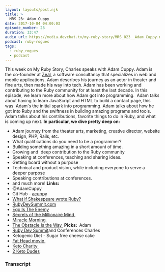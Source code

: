 ```yaml
---
layout: layouts/post.njk
title: >
  MRS 23: Adam Cuppy
date: 2017-10-04 04:00:03
episode_number: 23
duration: 33:47
audio_url: https://media.devchat.tv/my-ruby-story/MRS_023__Adam_Cuppy.mp3
podcast: ruby-rogues
tags:
  - ruby_rogues
  - podcast
---
```


This week on My Ruby Story, Charles speaks with Adam Cuppy. Adam is the co-founder at [Zeal](https://codingzeal.com), a software consultancy that specializes in web and mobile applications. Adam describes his journey as an actor in theater and fine arts, then made his way into tech. Adam has been working and contributing to the Ruby community for at least the last decade. In this episode, we learn more about how Adam got into programming.&nbsp; Adam talks about having to learn JavaScript and HTML to build a contact page, this was &nbsp;Adam's the initial spark into programming. Adam talks about how he got into Ruby and the swiftness in building amazing programs and tools.&nbsp; Adam talks about his contributions, favorite things to do in Ruby, and what is coming up next. **In particular, we dive pretty deep on:**

- Adam journey from the theater arts, marketing, creative director, website design, PHP, Rails, etc.
- What qualifications do you need to be a programmer?
- Building something amazing in a short amount of time.
- Growing and&nbsp; deep contribution to the Ruby community
- Speaking at conferences, teaching and sharing ideas.
- Getting board without a purpose
- Technical and product vision, while including everyone to serve a deeper purpose
- Speaking contributions at conferences.
- and much more!
  **Links:**
- @AdamCuppy
- Git Hub - [acuppy](https://github.com/acuppy)
- [What if Shakespeare wrote Ruby?](https://www.youtube.com/watch?v=aeSTsMEKxkY)
- [RubyDevSummit.com](https://RubyDevSummit.com)
- [Ego Is The Enemy](https://www.amazon.com/dp/B015NTIXWE/ref=dp-kindle-redirect?_encoding=UTF8&btkr=1)
- [Secrets of the Millionaire Mind&nbsp;](https://www.amazon.com/Secrets-Millionaire-Mind-Mastering-Wealth-ebook/dp/B000FCJZ3G/ref=sr_1_1?s=digital-text&ie=UTF8&qid=1507079619&sr=1-1&keywords=Secrets+of+the+Millionaire+Mind%C2%A0)
- [Miracle Morning&nbsp;](https://www.amazon.com/Miracle-Morning-Not-So-Obvious-Guaranteed-Transform-ebook/dp/B00AKKS278/ref=sr_1_1?s=digital-text&ie=UTF8&qid=1507079594&sr=1-1&keywords=Miracle+Morning%C2%A0)
- [The Obstacle Is the Way&nbsp;](https://www.amazon.com/dp/B00G3L1B8K/ref=dp-kindle-redirect?_encoding=UTF8&btkr=1)
  **Picks:&nbsp;** Adam
- [Ruby Dev Summit](https://RubyDevSummit.com)and Conferences
  Charles
- Ketogenic Diet - Sugar free cheese cake
- [Fat Head movie&nbsp;](https://www.google.com/url?sa=t&rct=j&q=&esrc=s&source=web&cd=1&cad=rja&uact=8&ved=0ahUKEwjn4c3L4NXWAhWs44MKHa90CasQFggoMAA&url=https://www.fathead-movie.com/&usg=AOvVaw2uWUYPo7rsIDia9FxFoygM)
- [Keto Charity&nbsp;](https://www.amazon.com/dp/B00MEX9B4C/ref=dp-kindle-redirect?_encoding=UTF8&btkr=1)
- [2 Keto Dudes](https://2ketodudes.com)

### Transcript

